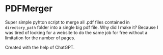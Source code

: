 # PDFMerger
Super simple pyhton script to merge all .pdf files contained in `directory_path` folder into a single big pdf file.
Why did I make it? Because I was tired of looking for a website to do the same job for free  without a limitation for the number of pages.

Created with the help of ChatGPT.

